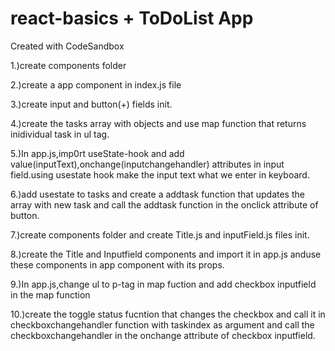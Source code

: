 # react-basics + ToDoList App

Created with CodeSandbox

1.)create components folder

2.)create a app component in index.js file

3.)create input and button(+) fields init.

4.)create the tasks array with objects and use map function that returns inidividual task in ul tag.

5.)In app.js,imp0rt useState-hook and add value(inputText),onchange(inputchangehandler) attributes in input field.using usestate hook make the input text what we enter in keyboard.

6.)add usestate to tasks and create a addtask function that updates the array with new task and call the addtask function in the onclick attribute of button.

7.)create components folder and create Title.js and inputField.js files init.

8.)create the Title and Inputfield components and import it in app.js anduse these components in app component with its props.

9.)In app.js,change ul to p-tag in map fuction and add checkbox inputfield in the map function

10.)create the toggle status fucntion that changes the checkbox and call it in checkboxchangehandler function with taskindex as argument and call the checkboxchangehandler in the onchange attribute of checkbox inputfield.

